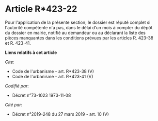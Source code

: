 # Article R*423-22

Pour l'application de la présente section, le dossier est réputé complet si l'autorité compétente n'a pas, dans le délai d'un
mois à compter du dépôt du dossier en mairie, notifié au demandeur ou au déclarant la liste des pièces manquantes dans les
conditions prévues par les articles R. 423-38 et R. 423-41.

**Liens relatifs à cet article**

_Cite_:

  - Code de l'urbanisme - art. R*423-38 (V)
  - Code de l'urbanisme - art. R*423-41 (V)

_Codifié par_:

  - Décret n°73-1023 1973-11-08

_Cité par_:

  - Décret n°2019-248 du 27 mars 2019 - art. 10 (V)
